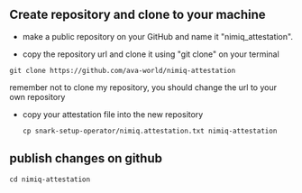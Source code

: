 
## Create repository and clone to your machine 


- make a public repository on your GitHub and name it "nimiq_attestation".

- copy the repository url and clone it using "git clone" on your terminal


```
git clone https://github.com/ava-world/nimiq-attestation
```

remember not to clone my repository, you should change the url to your own repository 


- copy your attestation file into the new repository

  ```
  cp snark-setup-operator/nimiq.attestation.txt nimiq-attestation
  ```

## publish changes on github

```
cd nimiq-attestation
```

